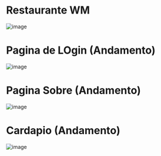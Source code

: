 <h1>Restaurante WM</h1>

![image](https://github.com/user-attachments/assets/0a4d667f-8e5d-4bd4-b1c1-baa3926d7407)

<h1>Pagina de LOgin (Andamento)</h1>

![image](https://github.com/user-attachments/assets/524940e3-c08e-45cc-a2cc-186803095fec)

<h1>Pagina Sobre (Andamento)</h1>

![image](https://github.com/user-attachments/assets/3139ef55-817e-4740-8eb9-f521c6a36f64)

<h1>Cardapio (Andamento)</h1>

![image](https://github.com/user-attachments/assets/2adc4af4-18b4-489f-84fe-e54688f05a98)


